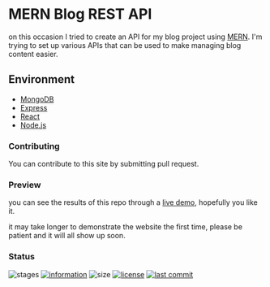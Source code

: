 # MERN Blog REST API

on this occasion I tried to create an API for my blog project using [MERN](https://mern.js.org/). I'm trying to set up various APIs that can be used to make managing blog content easier.

## Environment

- [MongoDB](https://www.mongodb.com/)
- [Express](https://expressjs.com/)
- [React](https://reactjs.org/)
- [Node.js](https://nodejs.org/)

### Contributing

You can contribute to this site by submitting pull request.

### Preview

you can see the results of this repo through a [live demo](https://github.com/novaardiansyah/mern-blog-api),
hopefully you like it.

it may take longer to demonstrate the website the first time, please be patient and it will all show up soon.

### Status

![stages](https://img.shields.io/badge/stages-development-informational)
[![information](https://img.shields.io/badge/information-references-informational)](https://github.com/novaardiansyah/mern-blog-api/blob/main/references.json)
![size](https://img.shields.io/github/repo-size/novaardiansyah/mern-blog-api?label=size&color=informational)
[![license](https://img.shields.io/badge/license-MIT-blue.svg)](https://github.com/novaardiansyah/repository_name/blob/main/LICENSE)
[![last commit](https://img.shields.io/github/last-commit/novaardiansyah/mern-blog-api?label=last%20commit&color=informational)](https://github.com/novaardiansyah/mern-blog-api/commits/main)
